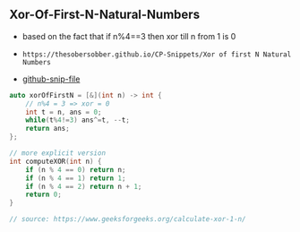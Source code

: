 
## Xor-Of-First-N-Natural-Numbers

- based on the fact that if n%4==3 then xor till n from 1 is 0
- ```
  https://thesobersobber.github.io/CP-Snippets/Xor of first N Natural Numbers
  ```
- [github-snip-file](https://github.com/theSoberSobber/CP-Snippets/blob/main/snippets.json#L754)

```cpp
auto xorOfFirstN = [&](int n) -> int {
    // n%4 = 3 => xor = 0
    int t = n, ans = 0;
    while(t%4!=3) ans^=t, --t;
    return ans;
};

// more explicit version
int computeXOR(int n) {
    if (n % 4 == 0) return n;
    if (n % 4 == 1) return 1;
    if (n % 4 == 2) return n + 1;
    return 0;
}

// source: https://www.geeksforgeeks.org/calculate-xor-1-n/

```
